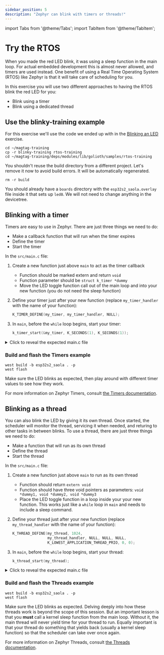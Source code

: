 ```yaml
---
sidebar_position: 5
description: "Zephyr can blink with timers or threads!"
---
```


import Tabs from '@theme/Tabs';
import TabItem from '@theme/TabItem';

# Try the RTOS

When you made the red LED blink, it was using a sleep function in the main loop.
For actual embedded development this is almost never allowed, and timers are
used instead. One benefit of using a Real Time Operating System (RTOS) like
Zephyr is that it will take care of scheduling for you.

In this exercise you will use two different approaches to having the RTOS blink
the red LED for you:

* Blink using a timer
* Blink using a dedicated thread

## Use the blinky-training example

For this exercise we'll use the code we ended up with in the [Blinking an
LED](mapping-gpio.md) exercise.

```shell
cd ~/magtag-training
cp -r blinky-training rtos-training
cd ~/magtag-training/deps/modules/lib/golioth/samples/rtos-training
```

You shouldn't reuse the build directory from a different project. Let's remove
it now to avoid build errors. It will be automatically regenerated.

```shell
rm -r build
```

You should already have a `boards` directory with the `esp32s2_saola.overlay`
file inside it that sets up `led0`. We will not need to change anything in the
devicetree.

## Blinking with a timer

Timers are easy to use in Zephyr. There are just three things we need to do:

* Make a callback function that will run when the timer expires
* Define the timer
* Start the timer

In the `src/main.c` file:

1. Create a new function just above `main` to act as the timer callback
    * Function should be marked extern and return `void`
    * Function parameter should be `struct k_timer *dummy`
    * Move the LED toggle function call out of the main loop and into your new
      function (you do not need the sleep function)
2. Define your timer just after your new function (replace `my_timer_handler`
with the name of your function):

    ```c
    K_TIMER_DEFINE(my_timer, my_timer_handler, NULL);
    ```

3. In `main`, before the `while` loop begins, start your timer:

    ```c
    k_timer_start(&my_timer, K_SECONDS(1), K_SECONDS(1));
    ```

<details><summary>Click to reveal the expected main.c file</summary>

```c excerpts from main.c
void my_timer_handler(struct k_timer *dummy) {
	gpio_pin_toggle_dt(&led);
}

K_TIMER_DEFINE(my_timer, my_timer_handler, NULL);

void main(void)
{
	int ret;

	if (!device_is_ready(led.port)) {
		return;
	}

	ret = gpio_pin_configure_dt(&led, GPIO_OUTPUT_ACTIVE);
	if (ret < 0) {
		return;
	}

	k_timer_start(&my_timer, K_SECONDS(1), K_SECONDS(1));

	while (1) {
		k_msleep(SLEEP_TIME_MS);
	}
}
```

When starting the timer, there are two time values. The first is how long to
wait before the first timer expiry. The second is the the wait before each
subsequent expiry. So you could wait `K_SECONDS(5)` at the beginning, and then
set the blink rate to `K_MSEC(500)`. You can also do a one-shot timer by setting
the second value to `K_NO_WAIT`.

</details>

### Build and flash the Timers example

```shell
west build -b esp32s2_saola . -p
west flash
```

Make sure the LED blinks as expected, then play around with different timer
values to see how they work.

For more information on Zephyr Timers, consult [the Timers
documentation](https://docs.zephyrproject.org/latest/kernel/services/timing/timers.html).

## Blinking as a thread

You can also blink the LED by giving it its own thread. Once started, the
scheduler will monitor the thread, servicing it when needed, and returing to
other tasks in between blinks. To use a thread, there are just three things we
need to do:

* Make a function that will run as its own thread
* Define the thread
* Start the thread

In the `src/main.c` file:

1. Create a new function just above `main` to run as its own thread
    * Function should return `extern void`
    * Function should have three void pointers as parameters: `void *dummy1,
      void *dummy2, void *dummy3`
    * Place the LED toggle function in a loop inside your your new function.
      This works just like a `while` loop in `main` and needs to include a sleep
      command.

2. Define your thread just after your new function (replace `my_thread_handler`
   with the name of your function):

    ```c
    K_THREAD_DEFINE(my_thread, 1024,
					my_thread_handler, NULL, NULL, NULL,
					K_LOWEST_APPLICATION_THREAD_PRIO, 0, 0);
    ```

3. In `main`, before the `while` loop begins, start your thread:

    ```c
    k_thread_start(my_thread);
    ```

<details><summary>Click to reveal the expected main.c file</summary>

```c excerpts from main.c
static void my_thread_handler(void *dummy1, void *dummy2, void *dummy3) {
	while (1) {
		gpio_pin_toggle_dt(&led);
		k_sleep(K_SECONDS(1));
	}
}

K_THREAD_DEFINE(my_thread, 1024,
				my_thread_handler, NULL, NULL, NULL,
				K_LOWEST_APPLICATION_THREAD_PRIO, 0, 0);

void main(void)
{
	int ret;

	if (!device_is_ready(led.port)) {
		return;
	}

	ret = gpio_pin_configure_dt(&led, GPIO_OUTPUT_ACTIVE);
	if (ret < 0) {
		return;
	}

	k_thread_start(my_thread);

	while (1) {
		k_sleep(K_SECONDS(1));
	}
}
```

When defining the thread, we told Zephyr the name we want to assign to the
thread, the number of bytes to use for the thread's stack, the function to run
whenever the thread is serviced, and the priority level.

</details>

### Build and flash the Threads example

```shell
west build -b esp32s2_saola . -p
west flash
```

Make sure the LED blinks as expected. Delving deeply into how these threads work
is beyond the scope of this session. But an important lesson is that you
**must** call a kernel sleep function from the main loop. Without it, the main
thread will never yield time for your thread to run. Equally important is that
your thread do something that yields back (usually a kernel sleep function) so
that the scheduler can take over once again.

For more information on Zephyr Threads, consult [the Threads
documentation](https://docs.zephyrproject.org/latest/kernel/services/threads/index.html).
